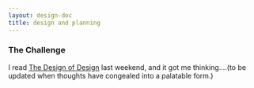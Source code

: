 ```yaml
---
layout: design-doc
title: design and planning
---
```


### The Challenge

I read [The Design of Design][1] last weekend, and it got me thinking....(to be
updated when thoughts have congealed into a palatable form.)

[1]: /design/2010/04/06/design-of-design.html

